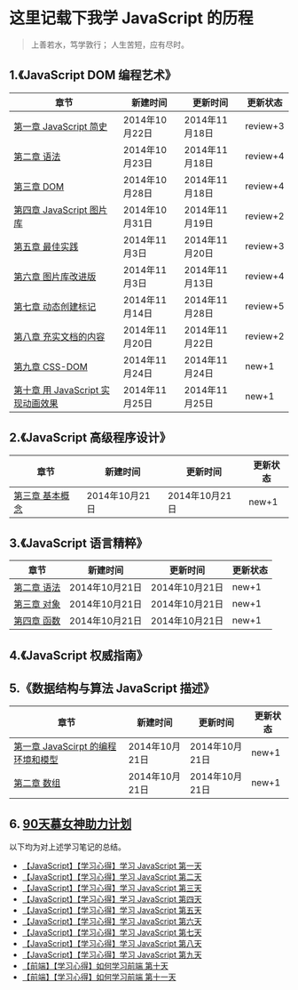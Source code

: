 # 这里记载下我学 JavaScript 的历程

  >上善若水，笃学敦行；
  >人生苦短，应有尽时。

## 1.《JavaScript DOM 编程艺术》
|             章节     |  新建时间    |   更新时间   |更新状态|
|----------------------|--------------|--------------|--------|
|[第一章 JavaScript 简史](https://github.com/paddingme/Learning-JavaScript/blob/master/Book/1-1.md)|2014年10月22日|2014年11月18日|  review+3  |
|[第二章 语法](https://github.com/paddingme/Learning-JavaScript/blob/master/Book/1-2.md)|2014年10月23日|2014年11月18日|  review+4  |
|[第三章 DOM](https://github.com/paddingme/Learning-JavaScript/blob/master/Book/1-3.md)|2014年10月28日|2014年11月18日|  review+4  |
|[第四章 JavaScript 图片库](https://github.com/paddingme/Learning-JavaScript/blob/master/Book/1-4.md)|2014年10月31日|2014年11月19日|  review+2  |
|[第五章 最佳实践](https://github.com/paddingme/Learning-JavaScript/blob/master/Book/1-5.md)|2014年11月3日|2014年11月20日|  review+3  |
|[第六章 图片库改进版](https://github.com/paddingme/Learning-JavaScript/blob/master/Book/1-6.md)|2014年11月3日|2014年11月13日|  review+4 |
|[第七章 动态创建标记](https://github.com/paddingme/Learning-JavaScript/blob/master/Book/1-7.md)|2014年11月14日|2014年11月28日|  review+5 |
|[第八章 充实文档的内容](https://github.com/paddingme/Learning-JavaScript/blob/master/Book/1-8.md)|2014年11月20日|2014年11月22日|  review+2|
|[第九章 CSS-DOM](https://github.com/paddingme/Learning-JavaScript/blob/master/Book/1-9.md)|2014年11月24日|2014年11月24日|  new+1|
|[第十章 用 JavaScript 实现动画效果](https://github.com/paddingme/Learning-JavaScript/blob/master/Book/1-10.md)|2014年11月25日|2014年11月25日|  new+1|



## 2.《JavaScript 高级程序设计》

|             章节                  |  新建时间    |   更新时间   |更新状态|
|-----------------------------------|--------------|--------------|--------|
|[第三章 基本概念](https://github.com/paddingme/Learning-JavaScript/blob/master/Book/2-1.md)|2014年10月21日|2014年10月21日|new+1|


## 3.《JavaScript 语言精粹》

|  章节     |  新建时间    |   更新时间   |更新状态|
|-----------|--------------|--------------|--------|
|[第二章 语法](https://github.com/paddingme/Learning-JavaScript/blob/master/Book/3-2.md)|2014年10月21日|2014年10月21日|  new+1  |
|[第三章 对象](https://github.com/paddingme/Learning-JavaScript/blob/master/Book/3-3.md)|2014年10月21日|2014年10月21日|  new+1  |
|[第四章 函数](https://github.com/paddingme/Learning-JavaScript/blob/master/Book/3-4.md)|2014年10月21日|2014年10月21日|  new+1  |


## 4.《JavaScript 权威指南》




## 5.《数据结构与算法 JavaScript 描述》

|                 章节                  |  新建时间    |   更新时间  |更新状态|
|---------------------------------------|--------------|--------------|-------|
|[第一章 JavaScirpt 的编程环境和模型](https://github.com/paddingme/Learning-JavaScript/blob/master/Book/5-1.md)|2014年10月21日|2014年10月21日|new+1|
|[第二章 数组](https://github.com/paddingme/Learning-JavaScript/blob/master/Book/5-2.md) |2014年10月21日|2014年10月21日|new+1|


## 6. [90天慕女神助力计划](http://www.imooc.com/wenda/detail/234205)
以下均为对上述学习笔记的总结。

+ [【JavaScript】【学习心得】学习 JavaScript 第一天](https://github.com/paddingme/Learning-JavaScript/issues/1)
+ [【JavaScript】【学习心得】学习 JavaScript 第二天](https://github.com/paddingme/Learning-JavaScript/issues/5)
+ [【JavaScript】【学习心得】学习 JavaScript 第三天](https://github.com/paddingme/Learning-JavaScript/issues/6)
+ [【JavaScript】【学习心得】学习 JavaScript 第四天](https://github.com/paddingme/Learning-JavaScript/issues/7)
+ [【JavaScript】【学习心得】学习 JavaScript 第五天](https://github.com/paddingme/Learning-JavaScript/issues/9)
+ [【JavaScript】【学习心得】学习 JavaScript 第六天](https://github.com/paddingme/Learning-JavaScript/issues/10)
+ [【JavaScript】【学习心得】学习 JavaScript 第七天](https://github.com/paddingme/Learning-JavaScript/issues/11)
+ [【JavaScript】【学习心得】学习 JavaScript 第八天](https://github.com/paddingme/Learning-JavaScript/issues/12)
+ [【JavaScript】【学习心得】学习 JavaScript 第九天](https://github.com/paddingme/Learning-JavaScript/issues/13)
+ [【前端】【学习心得】如何学习前端 第十天](https://github.com/paddingme/Learning-JavaScript/issues/14)
+ [【前端】【学习心得】如何学习前端 第十一天](https://github.com/paddingme/Learning-JavaScript/issues/15)



